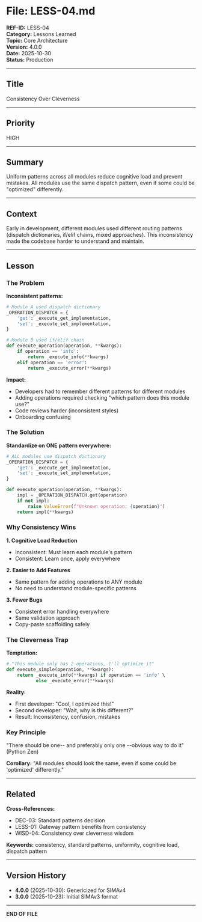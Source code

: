 # File: LESS-04.md

**REF-ID:** LESS-04  
**Category:** Lessons Learned  
**Topic:** Core Architecture  
**Version:** 4.0.0  
**Date:** 2025-10-30  
**Status:** Production

---

## Title

Consistency Over Cleverness

---

## Priority

HIGH

---

## Summary

Uniform patterns across all modules reduce cognitive load and prevent mistakes. All modules use the same dispatch pattern, even if some could be "optimized" differently.

---

## Context

Early in development, different modules used different routing patterns (dispatch dictionaries, if/elif chains, mixed approaches). This inconsistency made the codebase harder to understand and maintain.

---

## Lesson

### The Problem

**Inconsistent patterns:**
```python
# Module A used dispatch dictionary
_OPERATION_DISPATCH = {
    'get': _execute_get_implementation,
    'set': _execute_set_implementation,
}

# Module B used if/elif chain
def execute_operation(operation, **kwargs):
    if operation == 'info':
        return _execute_info(**kwargs)
    elif operation == 'error':
        return _execute_error(**kwargs)
```

**Impact:**
- Developers had to remember different patterns for different modules
- Adding operations required checking "which pattern does this module use?"
- Code reviews harder (inconsistent styles)
- Onboarding confusing

### The Solution

**Standardize on ONE pattern everywhere:**
```python
# ALL modules use dispatch dictionary
_OPERATION_DISPATCH = {
    'get': _execute_get_implementation,
    'set': _execute_set_implementation,
}

def execute_operation(operation, **kwargs):
    impl = _OPERATION_DISPATCH.get(operation)
    if not impl:
        raise ValueError(f"Unknown operation: {operation}")
    return impl(**kwargs)
```

### Why Consistency Wins

**1. Cognitive Load Reduction**
- Inconsistent: Must learn each module's pattern
- Consistent: Learn once, apply everywhere

**2. Easier to Add Features**
- Same pattern for adding operations to ANY module
- No need to understand module-specific patterns

**3. Fewer Bugs**
- Consistent error handling everywhere
- Same validation approach
- Copy-paste scaffolding safely

### The Cleverness Trap

**Temptation:**
```python
# "This module only has 2 operations, I'll optimize it"
def execute_simple(operation, **kwargs):
    return _execute_info(**kwargs) if operation == 'info' \
           else _execute_error(**kwargs)
```

**Reality:**
- First developer: "Cool, I optimized this!"
- Second developer: "Wait, why is this different?"
- Result: Inconsistency, confusion, mistakes

### Key Principle

"There should be one-- and preferably only one --obvious way to do it" (Python Zen)

**Corollary:** "All modules should look the same, even if some could be 'optimized' differently."

---

## Related

**Cross-References:**
- DEC-03: Standard patterns decision
- LESS-01: Gateway pattern benefits from consistency
- WISD-04: Consistency over cleverness wisdom

**Keywords:** consistency, standard patterns, uniformity, cognitive load, dispatch pattern

---

## Version History

- **4.0.0** (2025-10-30): Genericized for SIMAv4
- **3.0.0** (2025-10-23): Initial SIMAv3 format

---

**END OF FILE**
